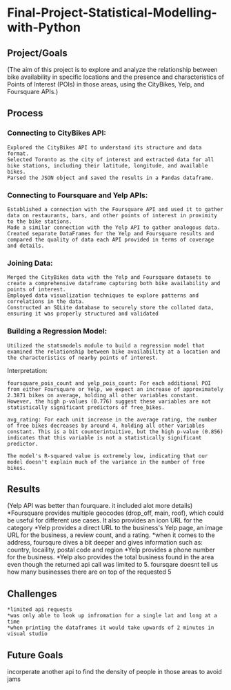 # Final-Project-Statistical-Modelling-with-Python

## Project/Goals
(The aim of this project is to explore and analyze the relationship between bike availability in specific locations and the presence and characteristics of Points of Interest (POIs) in those areas, using the CityBikes, Yelp, and Foursquare APIs.)

## Process
### Connecting to CityBikes API:

    Explored the CityBikes API to understand its structure and data format.
    Selected Toronto as the city of interest and extracted data for all bike stations, including their latitude, longitude, and available bikes.
    Parsed the JSON object and saved the results in a Pandas dataframe. 
### Connecting to Foursquare and Yelp APIs:

    Established a connection with the Foursquare API and used it to gather data on restaurants, bars, and other points of interest in proximity to the bike stations.
    Made a similar connection with the Yelp API to gather analogous data.
    Created separate DataFrames for the Yelp and Foursquare results and compared the quality of data each API provided in terms of coverage and details.
### Joining Data:

    Merged the CityBikes data with the Yelp and Foursquare datasets to create a comprehensive dataframe capturing both bike availability and points of interest.
    Employed data visualization techniques to explore patterns and correlations in the data.
    Constructed an SQLite database to securely store the collated data, ensuring it was properly structured and validated
### Building a Regression Model:

    Utilized the statsmodels module to build a regression model that examined the relationship between bike availability at a location and the characteristics of nearby points of interest.


Interpretation:

    foursquare_pois_count and yelp_pois_count: For each additional POI from either Foursquare or Yelp, we expect an increase of approximately 2.3871 bikes on average, holding all other variables constant. However, the high p-values (0.776) suggest these variables are not statistically significant predictors of free_bikes.

    avg_rating: For each unit increase in the average rating, the number of free bikes decreases by around 4, holding all other variables constant. This is a bit counterintuitive, but the high p-value (0.856) indicates that this variable is not a statistically significant predictor.

    The model's R-squared value is extremely low, indicating that our model doesn't explain much of the variance in the number of free bikes.


## Results
(Yelp API was better than fourquare. it included alot more details)
 *Foursquare provides multiple geocodes (drop_off, main, roof), which could be useful for different use cases. It also provides an icon URL for the category
    *Yelp provides a direct URL to the business's Yelp page, an image URL for the business, a review count, and a rating. 
    *when it comes to the address, foursqure dives a bit deeper and gives information such as: country, locaility, postal code and region
    *Yelp provides a phone number for the business.
    *Yelp also provides the total business found in the area even though the returned api call was limited to 5. foursqare doesnt tell us how many businesses there are on top of the requested 5

## Challenges 
    *limited api requests
    *was only able to look up infromation for a single lat and long at a time
    *when printing the dataframes it would take upwards of 2 minutes in visual studio

## Future Goals
incorperate another api to find the density of people in those areas to avoid jams
